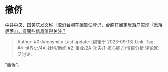 # 撤侨
[中共中央、国务院发文称「取消台胞在闽暂住登记，台胞在闽定居落户实现『愿落尽落』」，有哪些信息值得关注？](https://www.zhihu.com/question/621690916/answer/3209038048)

> Author: #0-Anonymity
> Last update: [编辑于 2023-09-13]
> Link:
> Tag: #4-世界史/4A-社科/新闻 #2-事业/2A-功夫/1-核心能力/情报分析 
> 评论区:
> 泛讨论:

“撤侨”。
